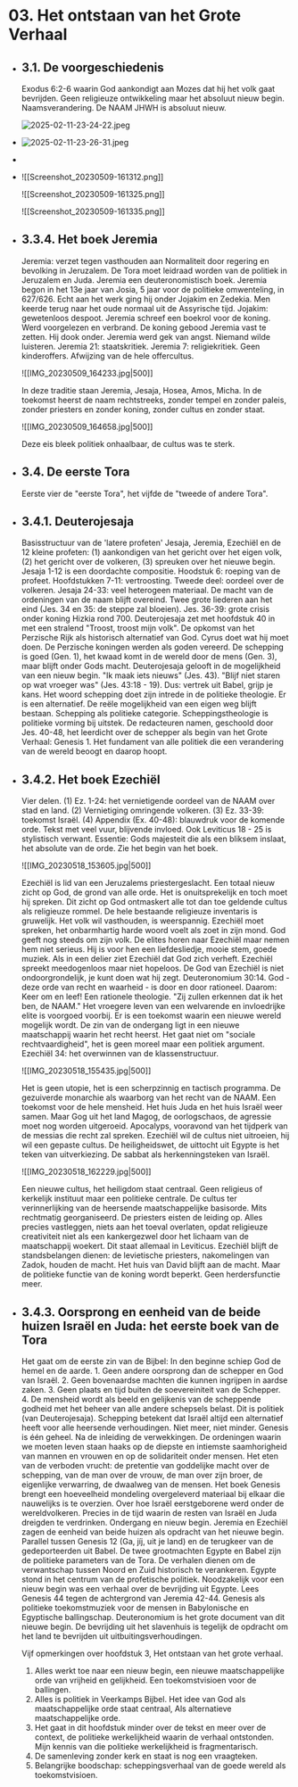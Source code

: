 # 03. Het ontstaan van het Grote Verhaal
- ## 3.1. De voorgeschiedenis
  Exodus 6:2-6 waarin God aankondigt aan Mozes dat hij het volk gaat bevrijden. Geen religieuze ontwikkeling maar het absoluut nieuw begin. Naamsverandering. De NAAM JHWH is absoluut nieuw.
  
  ![2025-02-11-23-24-22.jpeg](../assets/2025-02-11-23-24-22.jpeg)
- ![2025-02-11-23-26-31.jpeg](../assets/2025-02-11-23-26-31.jpeg)
-
- ![[Screenshot_20230509-161312.png]]
  
  ![[Screenshot_20230509-161325.png]]
  
  ![[Screenshot_20230509-161335.png]]
- ## 3.3.4. Het boek Jeremia
  Jeremia: verzet tegen vasthouden aan Normaliteit door regering en bevolking in Jeruzalem. De Tora moet leidraad worden van de politiek in Jeruzalem en Juda. Jeremia een deuteronomistisch boek. Jeremia begon in het 13e jaar van Josia, 5 jaar voor de politieke omwenteling, in 627/626. Echt aan het werk ging hij onder Jojakim en Zedekia. Men keerde terug naar het oude normaal uit de Assyrische tijd. Jojakim: gewetenloos despoot. Jeremia schreef een boekrol voor de koning. Werd voorgelezen en verbrand. De koning gebood Jeremia vast te zetten. Hij dook onder. Jeremia werd gek van angst. Niemand wilde luisteren. 
  Jeremia 21: staatskritiek. Jeremia 7: religiekritiek. Geen kinderoffers. Afwijzing van de hele offercultus. 
  
  ![[IMG_20230509_164233.jpg|500]]
  
  In deze traditie staan Jeremia, Jesaja, Hosea, Amos, Micha. In de toekomst heerst de naam rechtstreeks, zonder tempel en zonder paleis, zonder priesters en zonder koning, zonder cultus en zonder staat. 
  
  ![[IMG_20230509_164658.jpg|500]]
  
  Deze eis bleek politiek onhaalbaar, de cultus was te sterk.
- ## 3.4. De eerste Tora
  Eerste vier de "eerste Tora", het vijfde de "tweede of andere Tora".
- ## 3.4.1. Deuterojesaja
  Basisstructuur van de 'latere profeten' Jesaja, Jeremia, Ezechiël en de 12 kleine profeten: (1) aankondigen van het gericht over het eigen volk, (2) het gericht over de volkeren, (3) spreuken over het nieuwe begin. Jesaja 1-12 is een doordachte compositie. Hoodstuk 6: roeping van de profeet. Hoofdstukken 7-11: vertroosting. Tweede deel: oordeel over de volkeren.  Jesaja 24-33: veel heterogeen materiaal. De macht van de ordeningen van de naam blijft overeind. Twee grote liederen aan het eind (Jes. 34 en 35: de steppe zal bloeien). Jes. 36-39: grote crisis onder koning Hizkia rond 700. Deuterojesaja zet met hoofdstuk 40 in met een stralend "Troost, troost mijn volk". De opkomst van het Perzische Rijk als historisch alternatief van God. Cyrus doet wat hij moet doen. De Perzische koningen werden als goden vereerd. De schepping is goed (Gen. 1), het kwaad komt in de wereld door de mens (Gen. 3), maar blijft onder Gods macht. Deuterojesaja gelooft in de mogelijkheid van een nieuw begin. "Ik maak iets nieuws" (Jes. 43). "Blijf niet staren op wat vroeger was" (Jes. 43:18 - 19). Dus: vertrek uit Babel, grijp je kans. Het woord schepping doet zijn intrede in de politieke theologie. Er is een alternatief. De reële mogelijkheid van een eigen weg blijft bestaan. Schepping als politieke categorie. Scheppingstheologie is politieke vorming bij uitstek. De redacteuren namen, geschoold door Jes. 40-48, het leerdicht over de schepper als begin van het Grote Verhaal: Genesis 1. Het fundament van alle politiek die een verandering van de wereld beoogt en daarop hoopt.
- ## 3.4.2. Het boek Ezechiël
  Vier delen. (1) Ez. 1-24: het vernietigende oordeel van de NAAM over stad en land. (2) Vernietiging omringende volkeren. (3) Ez. 33-39: toekomst Israël. (4) Appendix (Ex. 40-48): blauwdruk voor de komende orde. Tekst met veel vuur, blijvende invloed. Ook Leviticus 18 - 25 is stylistisch verwant. Essentie: Gods majesteit die als een bliksem inslaat, het absolute van de orde. Zie het begin van het boek. 
  
  ![[IMG_20230518_153605.jpg|500]]
  
  Ezechiël is lid van een Jeruzalems priestergeslacht. Een totaal nieuw zicht op God, de grond van alle orde. Het is onuitsprekelijk en toch moet hij spreken. Dit zicht op God ontmaskert alle tot dan toe geldende cultus als religieuze rommel. De hele bestaande religieuze inventaris is gruwelijk. Het volk wil vasthouden, is weerspannig. Ezechiël moet spreken, het onbarmhartig harde woord voelt als zoet in zijn mond. God geeft nog steeds om zijn volk. De elites horen naar Ezechiël maar nemen hem niet serieus. Hij is voor hen een liefdesliedje, mooie stem, goede muziek. Als in een delier ziet Ezechiël dat God zich verheft. Ezechiël spreekt meedogenloos maar niet hopeloos. De God van Ezechiël is niet ondoorgrondelijk, je kunt doen wat hij zegt. Deuteronomium 30:14. God - deze orde van recht en waarheid - is door en door rationeel. Daarom: Keer om en leef! Een rationele theologie. "Zij zullen erkennen dat ik het ben, de NAAM." Het vroegere leven van een welvarende en invloedrijke elite is voorgoed voorbij. Er is een toekomst waarin een nieuwe wereld mogelijk wordt. De zin van de ondergang ligt in een nieuwe maatschappij waarin het recht heerst. Het gaat niet om "sociale rechtvaardigheid", het is geen moreel maar een politiek argument. Ezechiël 34: het overwinnen van de klassenstructuur. 
  
  ![[IMG_20230518_155435.jpg|500]]
  
  Het is geen utopie, het is een scherpzinnig en tactisch programma. De gezuiverde monarchie als waarborg van het recht van de NAAM. Een toekomst voor de hele mensheid. Het huis Juda en het huis Israël weer samen. Maar Gog uit het land Magog, de oorlogschaos, de agressie moet nog worden uitgeroeid. Apocalyps, vooravond van het tijdperk van de messias die recht zal spreken. Ezechiël wil de cultus niet uitroeien, hij wil een gepaste cultus. De heiligheidswet, de uittocht uit Egypte is het teken van uitverkiezing. De sabbat als herkenningsteken van Israël. 
  
  ![[IMG_20230518_162229.jpg|500]]
  
  Een nieuwe cultus, het heiligdom staat centraal. Geen religieus of kerkelijk instituut maar een politieke centrale. De cultus ter verinnerlijking van de heersende maatschappelijke basisorde. Mits rechtmatig georganiseerd. De priesters eisten de leiding op. Alles precies vastleggen, niets aan het toeval overlaten, opdat religieuze creativiteit niet als een kankergezwel door het lichaam van de maatschappij woekert. Dit staat allemaal in Leviticus. Ezechiël blijft de standsbelangen dienen: de levietische priesters, nakomelingen van Zadok, houden de macht. Het huis van David blijft aan de macht. Maar de politieke functie van de koning wordt beperkt. Geen herdersfunctie meer.
- ## 3.4.3. Oorsprong en eenheid van de beide huizen Israël en Juda: het eerste boek van de Tora
  Het gaat om de eerste zin van de Bijbel: In den beginne schiep God de hemel en de aarde. 1. Geen andere oorsprong dan de schepper en God van Israël. 2. Geen bovenaardse machten die kunnen ingrijpen in aardse zaken. 3. Geen plaats en tijd buiten de soevereiniteit van de Schepper. 4. De mensheid wordt als beeld en gelijkenis van de scheppende godheid met het beheer van alle andere schepsels belast. Dit is politiek (van Deuterojesaja). Schepping betekent dat Israël altijd een alternatief heeft voor alle heersende verhoudingen. Niet meer, niet minder. 
  Genesis is één geheel. Na de inleiding de verwekkingen. De ordeningen waarin we moeten leven staan haaks op de diepste en intiemste saamhorigheid van mannen en vrouwen en op de solidariteit onder mensen. Het eten van de verboden vrucht: de pretentie van goddelijke macht over de schepping, van de man over de vrouw, de man over zijn broer, de eigenlijke verwarring, de dwaalweg van de mensen. 
  Het boek Genesis brengt een hoeveelheid mondeling overgeleverd materiaal bij elkaar die nauwelijks is te overzien. Over hoe Israël eerstgeborene werd onder de wereldvolkeren. Precies in de tijd waarin de resten van Israël en Juda dreigden te verdrinken. Ondergang en nieuw begin. Jeremia en Ezechiël zagen de eenheid van beide huizen als opdracht van het nieuwe begin. Parallel tussen Genesis 12 (Ga, jíj, uit je land) en de terugkeer van de gedeporteerden uit Babel. De twee grootmachten Egypte en Babel zijn de politieke parameters van de Tora. De verhalen dienen om de verwantschap tussen Noord en Zuid historisch te verankeren. Egypte stond in het centrum van de profetische politiek. Noodzakelijk voor een nieuw begin was een verhaal over de bevrijding uit Egypte. Lees Genesis 44 tegen de achtergrond van Jeremia 42-44. Genesis als politieke toekomstmuziek voor de mensen in Babylonische en Egyptische ballingschap. Deuteronomium is het grote document van dit nieuwe begin. De bevrijding uit het slavenhuis is tegelijk de opdracht om het land te bevrijden uit uitbuitingsverhoudingen. 
  
  Vijf opmerkingen over hoofdstuk 3, Het ontstaan van het grote verhaal.
  1. Alles werkt toe naar een nieuw begin, een nieuwe maatschappelijke orde van vrijheid en gelijkheid. Een toekomstvisioen voor de ballingen.
  2. Alles is politiek in Veerkamps Bijbel. Het idee van God als maatschappelijke orde staat centraal, Als alternatieve maatschappelijke orde.
  3. Het gaat in dit hoofdstuk minder over de tekst en meer over de context, de politieke werkelijkheid waarin de verhaal ontstonden. Mijn kennis van die politieke werkelijkheid is fragmentarisch.
  4. De samenleving zonder kerk en staat is nog een vraagteken.
  5. Belangrijke boodschap: scheppingsverhaal van de goede wereld als toekomstvisioen.